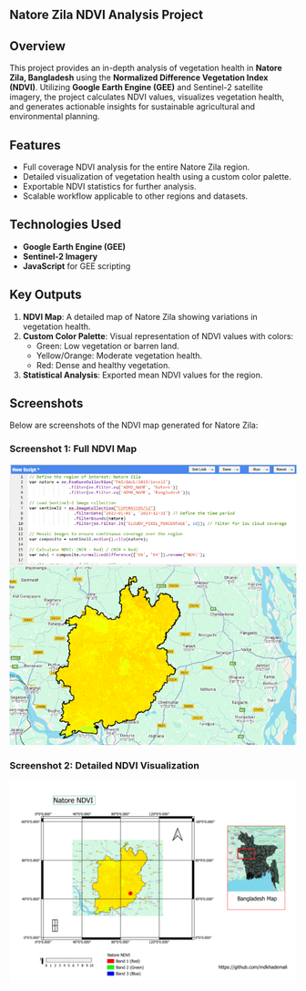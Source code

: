 ## Natore Zila NDVI Analysis Project

## Overview
This project provides an in-depth analysis of vegetation health in **Natore Zila, Bangladesh** using the **Normalized Difference Vegetation Index (NDVI)**. Utilizing **Google Earth Engine (GEE)** and Sentinel-2 satellite imagery, the project calculates NDVI values, visualizes vegetation health, and generates actionable insights for sustainable agricultural and environmental planning.

## Features
- Full coverage NDVI analysis for the entire Natore Zila region.
- Detailed visualization of vegetation health using a custom color palette.
- Exportable NDVI statistics for further analysis.
- Scalable workflow applicable to other regions and datasets.

## Technologies Used
- **Google Earth Engine (GEE)**
- **Sentinel-2 Imagery**
- **JavaScript** for GEE scripting

## Key Outputs
1. **NDVI Map**: A detailed map of Natore Zila showing variations in vegetation health.
2. **Custom Color Palette**: Visual representation of NDVI values with colors:
   - Green: Low vegetation or barren land.
   - Yellow/Orange: Moderate vegetation health.
   - Red: Dense and healthy vegetation.
3. **Statistical Analysis**: Exported mean NDVI values for the region.


## Screenshots
Below are screenshots of the NDVI map generated for Natore Zila:

### Screenshot 1: Full NDVI Map
![Full NDVI Map](./Images/natore-ndvi.png)

### Screenshot 2: Detailed NDVI Visualization
![Detailed NDVI Visualization](./Images/natore-ndvi-map-qgis.png)